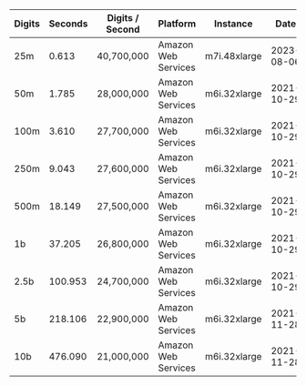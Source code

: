 | Digits | Seconds | Digits / Second | Platform | Instance | Date | Files |
| ------ | ------- | --------------- | -------- | -------- | ---- | ----- |
| 25m | 0.613 | 40,700,000 | Amazon Web Services | m7i.48xlarge | 2023-08-06 | [cfg](../Amazon%20Web%20Services/m7i.48xlarge/Gamma%28%E2%85%93%29%20%5BSeries-Pi%20%28Brown%29%5D/Gamma%28%E2%85%93%29%20-%2020230806-122049.cfg) [out](../Amazon%20Web%20Services/m7i.48xlarge/Gamma%28%E2%85%93%29%20%5BSeries-Pi%20%28Brown%29%5D/Gamma%28%E2%85%93%29%20-%2020230806-122049.out) [txt](../Amazon%20Web%20Services/m7i.48xlarge/Gamma%28%E2%85%93%29%20%5BSeries-Pi%20%28Brown%29%5D/Gamma%28%E2%85%93%29%20-%2020230806-122049.txt) |
| 50m | 1.785 | 28,000,000 | Amazon Web Services | m6i.32xlarge | 2021-10-29 | [cfg](../Amazon%20Web%20Services/m6i.32xlarge/Gamma%28%E2%85%93%29%20%5BSeries-Pi%20%28Brown%29%5D/Gamma%28%E2%85%93%29%20-%2020211029-162021.cfg) [out](../Amazon%20Web%20Services/m6i.32xlarge/Gamma%28%E2%85%93%29%20%5BSeries-Pi%20%28Brown%29%5D/Gamma%28%E2%85%93%29%20-%2020211029-162021.out) [txt](../Amazon%20Web%20Services/m6i.32xlarge/Gamma%28%E2%85%93%29%20%5BSeries-Pi%20%28Brown%29%5D/Gamma%28%E2%85%93%29%20-%2020211029-162021.txt) |
| 100m | 3.610 | 27,700,000 | Amazon Web Services | m6i.32xlarge | 2021-10-29 | [cfg](../Amazon%20Web%20Services/m6i.32xlarge/Gamma%28%E2%85%93%29%20%5BSeries-Pi%20%28Brown%29%5D/Gamma%28%E2%85%93%29%20-%2020211029-162040.cfg) [out](../Amazon%20Web%20Services/m6i.32xlarge/Gamma%28%E2%85%93%29%20%5BSeries-Pi%20%28Brown%29%5D/Gamma%28%E2%85%93%29%20-%2020211029-162040.out) [txt](../Amazon%20Web%20Services/m6i.32xlarge/Gamma%28%E2%85%93%29%20%5BSeries-Pi%20%28Brown%29%5D/Gamma%28%E2%85%93%29%20-%2020211029-162040.txt) |
| 250m | 9.043 | 27,600,000 | Amazon Web Services | m6i.32xlarge | 2021-10-29 | [cfg](../Amazon%20Web%20Services/m6i.32xlarge/Gamma%28%E2%85%93%29%20%5BSeries-Pi%20%28Brown%29%5D/Gamma%28%E2%85%93%29%20-%2020211029-162057.cfg) [out](../Amazon%20Web%20Services/m6i.32xlarge/Gamma%28%E2%85%93%29%20%5BSeries-Pi%20%28Brown%29%5D/Gamma%28%E2%85%93%29%20-%2020211029-162057.out) [txt](../Amazon%20Web%20Services/m6i.32xlarge/Gamma%28%E2%85%93%29%20%5BSeries-Pi%20%28Brown%29%5D/Gamma%28%E2%85%93%29%20-%2020211029-162057.txt) |
| 500m | 18.149 | 27,500,000 | Amazon Web Services | m6i.32xlarge | 2021-10-29 | [cfg](../Amazon%20Web%20Services/m6i.32xlarge/Gamma%28%E2%85%93%29%20%5BSeries-Pi%20%28Brown%29%5D/Gamma%28%E2%85%93%29%20-%2020211029-173604.cfg) [out](../Amazon%20Web%20Services/m6i.32xlarge/Gamma%28%E2%85%93%29%20%5BSeries-Pi%20%28Brown%29%5D/Gamma%28%E2%85%93%29%20-%2020211029-173604.out) [txt](../Amazon%20Web%20Services/m6i.32xlarge/Gamma%28%E2%85%93%29%20%5BSeries-Pi%20%28Brown%29%5D/Gamma%28%E2%85%93%29%20-%2020211029-173604.txt) |
| 1b | 37.205 | 26,800,000 | Amazon Web Services | m6i.32xlarge | 2021-10-29 | [cfg](../Amazon%20Web%20Services/m6i.32xlarge/Gamma%28%E2%85%93%29%20%5BSeries-Pi%20%28Brown%29%5D/Gamma%28%E2%85%93%29%20-%2020211029-173645.cfg) [out](../Amazon%20Web%20Services/m6i.32xlarge/Gamma%28%E2%85%93%29%20%5BSeries-Pi%20%28Brown%29%5D/Gamma%28%E2%85%93%29%20-%2020211029-173645.out) [txt](../Amazon%20Web%20Services/m6i.32xlarge/Gamma%28%E2%85%93%29%20%5BSeries-Pi%20%28Brown%29%5D/Gamma%28%E2%85%93%29%20-%2020211029-173645.txt) |
| 2.5b | 100.953 | 24,700,000 | Amazon Web Services | m6i.32xlarge | 2021-10-29 | [cfg](../Amazon%20Web%20Services/m6i.32xlarge/Gamma%28%E2%85%93%29%20%5BSeries-Pi%20%28Brown%29%5D/Gamma%28%E2%85%93%29%20-%2020211029-210105.cfg) [out](../Amazon%20Web%20Services/m6i.32xlarge/Gamma%28%E2%85%93%29%20%5BSeries-Pi%20%28Brown%29%5D/Gamma%28%E2%85%93%29%20-%2020211029-210105.out) [txt](../Amazon%20Web%20Services/m6i.32xlarge/Gamma%28%E2%85%93%29%20%5BSeries-Pi%20%28Brown%29%5D/Gamma%28%E2%85%93%29%20-%2020211029-210105.txt) |
| 5b | 218.106 | 22,900,000 | Amazon Web Services | m6i.32xlarge | 2021-11-28 | [cfg](../Amazon%20Web%20Services/m6i.32xlarge/Gamma%28%E2%85%93%29%20%5BSeries-Pi%20%28Brown%29%5D/Gamma%28%E2%85%93%29%20-%2020211128-012105.cfg) [out](../Amazon%20Web%20Services/m6i.32xlarge/Gamma%28%E2%85%93%29%20%5BSeries-Pi%20%28Brown%29%5D/Gamma%28%E2%85%93%29%20-%2020211128-012105.out) [txt](../Amazon%20Web%20Services/m6i.32xlarge/Gamma%28%E2%85%93%29%20%5BSeries-Pi%20%28Brown%29%5D/Gamma%28%E2%85%93%29%20-%2020211128-012105.txt) |
| 10b | 476.090 | 21,000,000 | Amazon Web Services | m6i.32xlarge | 2021-11-28 | [cfg](../Amazon%20Web%20Services/m6i.32xlarge/Gamma%28%E2%85%93%29%20%5BSeries-Pi%20%28Brown%29%5D/Gamma%28%E2%85%93%29%20-%2020211128-161629.cfg) [out](../Amazon%20Web%20Services/m6i.32xlarge/Gamma%28%E2%85%93%29%20%5BSeries-Pi%20%28Brown%29%5D/Gamma%28%E2%85%93%29%20-%2020211128-161629.out) [txt](../Amazon%20Web%20Services/m6i.32xlarge/Gamma%28%E2%85%93%29%20%5BSeries-Pi%20%28Brown%29%5D/Gamma%28%E2%85%93%29%20-%2020211128-161629.txt) |
